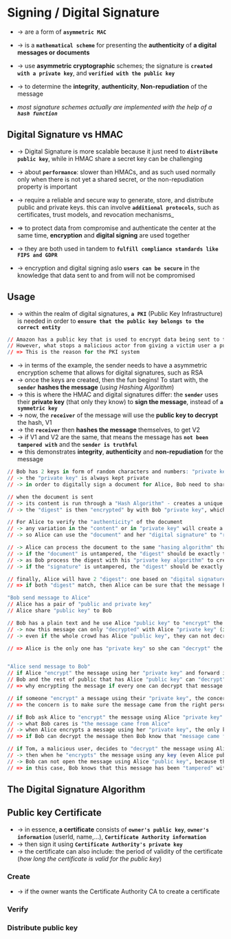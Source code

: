 # Signing / Digital Signature
* -> are a form of **`asymmetric MAC`**
* -> is a **`mathematical scheme`** for presenting the **authenticity** of **a digital messages or documents**
* -> use **asymmetric cryptographic** schemes; the signature is **`created with a private key`**, and **`verified with the public key`**
* -> to determine the **integrity**, **authenticity**, **Non-repudiation** of the message

* _most signature schemes actually are implemented with the help of a **`hash function`**_

## Digital Signature vs HMAC
* -> Digital Signature is more scalable because it just need to **`distribute public key`**, while in HMAC share a secret key can be challenging
* -> about **`performance`**: slower than HMACs, and as such used normally only when there is not yet a shared secret, or the non-repudiation property is important
* -> require a reliable and secure way to generate, store, and distribute public and private keys. this can involve **`additional protocols`**, such as certificates, trust models, and revocation mechanisms_

* => to protect data from compromise and authenticate the center at the same time, **encryption** and **digital signing** are used together
* -> they are both used in tandem to **`fulfill compliance standards like FIPS and GDPR`**
* -> encryption and digital signing aslo **`users can be secure`** in the knowledge that data sent to and from will not be compromised 

## Usage
* -> within the realm of digital signatures, **`a PKI`** (Public Key Infrastructure) is needed in order to **`ensure that the public key belongs to the correct entity`**
```r
// Amazon has a public key that is used to encrypt data being sent to them 
// However, what stops a malicious actor from giving a victim user a public key, claiming that it is Amazons? If this happened, then the malicious actor can read the message sent to Amazon. 
// => This is the reason for the PKI system
```

* -> in terms of the example, the sender needs to have a asymmetric encryption scheme that allows for digital signatures, such as RSA
* -> once the keys are created, then the fun begins! To start with, the **`sender`** **hashes the message** (_using Hashing Algorithm_)
* -> this is where the HMAC and digital signatures differ: the **`sender`** uses their **private key** (that only they know) to **sign the message**, instead of **`a symmetric key`**
* -> now, the **`receiver`** of the message will use the **public key to decrypt** the hash, V1 
* -> the **`receiver`** then **hashes the message** themselves, to get V2
* -> if V1 and V2 are the same, that means the message has **`not been tampered with`** and the **`sender is truthful`**
* => this demonstrates **integrity**, **authenticity** and **non-repudiation** for the message  

```r - Bob wants to send a digitally signed document to Alice
// Bob has 2 keys in form of random characters and numbers: "private key" and "public key"
// -> the "private key" is always kept private
// -> in order to digitally sign a document for Alice, Bob need to share "public key" to Alice

// when the document is sent
// -> its content is run through a "Hash Algorithm" - creates a unique sequence of letters and numbers - called a "digest"
// -> the "digest" is then "encrypted" by with Bob "private key", which finally output the "digital signature" of the document

// For Alice to verify the "authenticity" of the document
// -> any variation in the "content" or in "private key" will create a different signature
// -> so Alice can use the "document" and her "digital signature" to "reverse the process" and verify its legitimacy

// -> Alice can process the document to the same "hasing algorithm" that Bob used which will output a "digest 1"
// -> if the "document" is untampered, the "digest" should be exactly the same
// -> as Bob process the digest with his "private key algorithm" to create digital signature, Alice can "decrypt" the digital signature with Bob "public key algorithm" to also get a "digest 2"
// -> if the "signature" is untampered, the "digest" should be exactly the same

// finally, Alice will have 2 "digest": one based on "digital signature", the other one based on the "content of the document"
// => if both "digest" match, then Alice can be sure that the message hasnt change in transit and verify that Bob is actually the author
```

```r - understand asymmetric key in digital signature
"Bob send message to Alice"
// Alice has a pair of "public and private key"
// Alice share "public key" to Bob

// Bob has a plain text and he use Alice "public key" to "encrypt" the message; then forwards it to Alice
// -> now this message can only "decrypted" with Alice "private key" (if we encrypt the message with 1 key, we can decrypt it with the other key only) 
// -> even if the whole crowd has Alice "public key", they can not decrypt the message that was ecrypted with Alice "public key"

// => Alice is the only one has "private key" so she can "decrypt" the message using her private key and see the content of the message


"Alice send message to Bob"
// if Alice "encrypt" the message using her "private key" and forward it to Bob
// Bob and the rest of public that has Alice "public key" can "decrypt" the message
// => why encrypting the message if every one can decrypt that message and see the content ?

// if someone "encrypt" a message using their "private key", the concern is not all about the confidentiality ("sự bảo mật") of the message (no one can see the message) 
// => the concern is to make sure the message came from the right person

// if Bob ask Alice to "encrypt" the message using Alice "private key" that means Bob doesnt really care that everybody sees the "content" of the message 
// -> what Bob cares is "the message came from Alice"
// -> when Alice encrypts a message using her "private key", the only key that can decrypt that message is Alice "public key"
// => if Bob can decrypt the message then Bob know that "message came from Alice"

// if Tom, a malicious user, decides to "decrypt" the message using Alice "public key" and change the message 
// -> then when he "encrypts" the message using any key (even Alice public key) and forwards it to Bob
// -> Bob can not open the message using Alice "public key", because that message is not encrypted by Alice "private key"
// => in this case, Bob knows that this message has been "tampered" with or this message didnt come from Alice
```

## The Digital Signature Algorithm

## Public key Certificate
* -> in essence, **a certificate** consists of **`owner's public key`**, **`owner's information`** (userId, name,...), **`Certificate Authority information`**
* -> then sign it using **`Certificate Authority's private key`**
* -> the certificate can also include: the period of validity of the certificate (_how long the certificate is valid for the public key_)

### Create
* -> if the owner wants the Certificate Authority CA to create a certificate   

### Verify

### Distribute public key